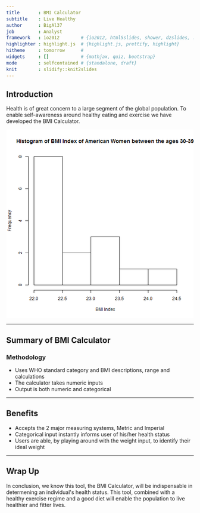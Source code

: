 ```yaml
---
title       : BMI Calculator
subtitle    : Live Healthy
author      : BigAl37
job         : Analyst
framework   : io2012        # {io2012, html5slides, shower, dzslides, ...}
highlighter : highlight.js  # {highlight.js, prettify, highlight}
hitheme     : tomorrow      # 
widgets     : []            # {mathjax, quiz, bootstrap}
mode        : selfcontained # {standalone, draft}
knit        : slidify::knit2slides
---
```


## Introduction

Health is of great concern to a large segment of the global population.
To enable self-awareness around healthy eating and exercise we have
developed the BMI Calculator.

![plot of chunk unnamed-chunk-1](assets/fig/unnamed-chunk-1-1.png)

--- 

## Summary of BMI Calculator
### Methodology
* Uses WHO standard category and BMI descriptions, range and calculations
* The calculator takes numeric inputs
* Output is both numeric and categorical


---

## Benefits
* Accepts the 2 major measuring systems, Metric and Imperial
* Categorical input instantly informs user of his/her health status
* Users are able, by playing around with the weight input, to identify their ideal weight


---

## Wrap Up
In conclusion, we know this tool, the BMI Calculator, will be indispensable in determening an individual's health status. This tool, combined with a healthy exercise regime and a good diet will enable the population to live healthier and fitter lives. 
